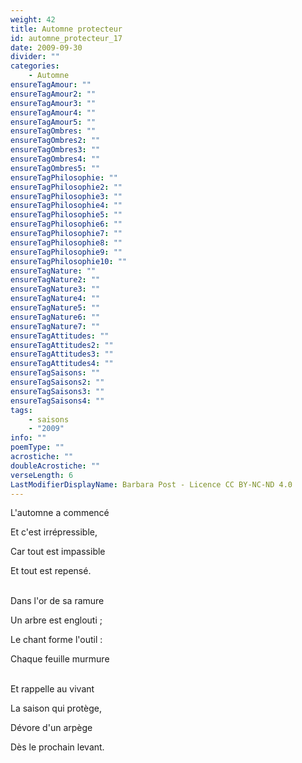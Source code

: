 ```yaml
---
weight: 42
title: Automne protecteur
id: automne_protecteur_17
date: 2009-09-30
divider: ""
categories:
    - Automne
ensureTagAmour: ""
ensureTagAmour2: ""
ensureTagAmour3: ""
ensureTagAmour4: ""
ensureTagAmour5: ""
ensureTagOmbres: ""
ensureTagOmbres2: ""
ensureTagOmbres3: ""
ensureTagOmbres4: ""
ensureTagOmbres5: ""
ensureTagPhilosophie: ""
ensureTagPhilosophie2: ""
ensureTagPhilosophie3: ""
ensureTagPhilosophie4: ""
ensureTagPhilosophie5: ""
ensureTagPhilosophie6: ""
ensureTagPhilosophie7: ""
ensureTagPhilosophie8: ""
ensureTagPhilosophie9: ""
ensureTagPhilosophie10: ""
ensureTagNature: ""
ensureTagNature2: ""
ensureTagNature3: ""
ensureTagNature4: ""
ensureTagNature5: ""
ensureTagNature6: ""
ensureTagNature7: ""
ensureTagAttitudes: ""
ensureTagAttitudes2: ""
ensureTagAttitudes3: ""
ensureTagAttitudes4: ""
ensureTagSaisons: ""
ensureTagSaisons2: ""
ensureTagSaisons3: ""
ensureTagSaisons4: ""
tags:
    - saisons
    - "2009"
info: ""
poemType: ""
acrostiche: ""
doubleAcrostiche: ""
verseLength: 6
LastModifierDisplayName: Barbara Post - Licence CC BY-NC-ND 4.0
---
```

L'automne a commencé

Et c'est irrépressible,

Car tout est impassible

Et tout est repensé.

 \
Dans l'or de sa ramure

Un arbre est englouti ;

Le chant forme l'outil :

Chaque feuille murmure

 \
Et rappelle au vivant

La saison qui protège,

Dévore d'un arpège

Dès le prochain levant.
